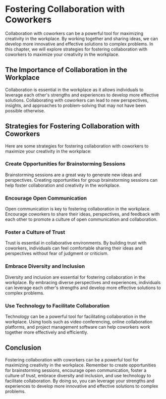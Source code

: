 Fostering Collaboration with Coworkers
==============================================================================================

Collaboration with coworkers can be a powerful tool for maximizing creativity in the workplace. By working together and sharing ideas, we can develop more innovative and effective solutions to complex problems. In this chapter, we will explore strategies for fostering collaboration with coworkers to maximize your creativity in the workplace.

The Importance of Collaboration in the Workplace
------------------------------------------------

Collaboration is essential in the workplace as it allows individuals to leverage each other's strengths and experiences to develop more effective solutions. Collaborating with coworkers can lead to new perspectives, insights, and approaches to problem-solving that may not have been possible otherwise.

Strategies for Fostering Collaboration with Coworkers
-----------------------------------------------------

Here are some strategies for fostering collaboration with coworkers to maximize your creativity in the workplace:

### Create Opportunities for Brainstorming Sessions

Brainstorming sessions are a great way to generate new ideas and perspectives. Creating opportunities for group brainstorming sessions can help foster collaboration and creativity in the workplace.

### Encourage Open Communication

Open communication is key to fostering collaboration in the workplace. Encourage coworkers to share their ideas, perspectives, and feedback with each other to promote a culture of open communication and collaboration.

### Foster a Culture of Trust

Trust is essential in collaborative environments. By building trust with coworkers, individuals can feel comfortable sharing their ideas and perspectives without fear of judgment or criticism.

### Embrace Diversity and Inclusion

Diversity and inclusion are essential for fostering collaboration in the workplace. By embracing diverse perspectives and experiences, individuals can leverage each other's strengths and develop more effective solutions to complex problems.

### Use Technology to Facilitate Collaboration

Technology can be a powerful tool for facilitating collaboration in the workplace. Using tools such as video conferencing, online collaboration platforms, and project management software can help coworkers work together more effectively and efficiently.

Conclusion
----------

Fostering collaboration with coworkers can be a powerful tool for maximizing creativity in the workplace. Remember to create opportunities for brainstorming sessions, encourage open communication, foster a culture of trust, embrace diversity and inclusion, and use technology to facilitate collaboration. By doing so, you can leverage your strengths and experiences to develop more innovative and effective solutions to complex problems.


